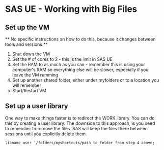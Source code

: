 # SAS UE - Working with Big Files

## Set up the VM
** No specific instructions on how to do this, because it changes between tools and versions **
1. Shut down the VM
2. Set the # of cores to 2 - this is the limit in SAS UE
3. Set the RAM to as much as you can - remember this is using your computer's RAM so everything else will be slower, especially if you leave the VM rumming
4. Set up another shared folder, either under myfolders or to a location you will remember
5. Start/Restart VM


## Set up a user library

One way to make things faster is to redirect the WORK library. You can do this by creating a user library. The downside to this approach, is you need to remember to remove the files. SAS will keep the files there between sessions until you explicitly delete them.

    libname user '/folders/myshortcuts/path to folder from step 4 above;
    
 
